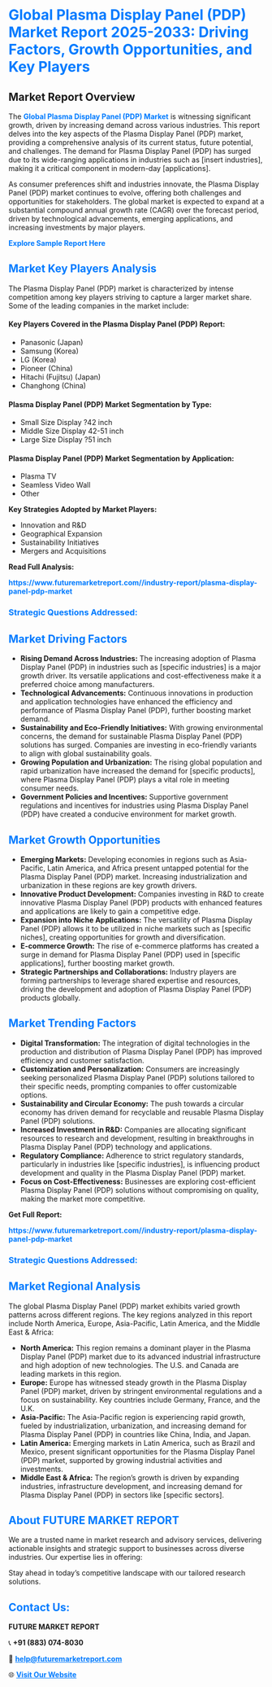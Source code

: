 <h1 style="color: #007BFF;">Global Plasma Display Panel (PDP) Market Report 2025-2033: Driving Factors, Growth Opportunities, and Key Players</h1>

<section id="overview">
<h2>Market Report Overview</h2>
<p>The <a href="https://www.futuremarketreport.com//industry-report/plasma-display-panel-pdp-market" style="color: #007BFF; text-decoration: none;"><strong>Global Plasma Display Panel (PDP) Market</strong></a> is witnessing significant growth, driven by increasing demand across various industries. This report delves into the key aspects of the Plasma Display Panel (PDP) market, providing a comprehensive analysis of its current status, future potential, and challenges. The demand for Plasma Display Panel (PDP) has surged due to its wide-ranging applications in industries such as [insert industries], making it a critical component in modern-day [applications].</p>
<p>As consumer preferences shift and industries innovate, the Plasma Display Panel (PDP) market continues to evolve, offering both challenges and opportunities for stakeholders. The global market is expected to expand at a substantial compound annual growth rate (CAGR) over the forecast period, driven by technological advancements, emerging applications, and increasing investments by major players.</p>
</section>

<section id="overview">
<p><a href="https://www.futuremarketreport.com//request-sample/reportId=90376" style="color: #007BFF; text-decoration: none;"><strong>Explore Sample Report Here</strong></a></p>
</section>

<section id="key-players">
<h2 style="color: #007BFF;">Market Key Players Analysis</h2>
<p>The Plasma Display Panel (PDP) market is characterized by intense competition among key players striving to capture a larger market share. Some of the leading companies in the market include:</p>
<h4>Key Players Covered in the Plasma Display Panel (PDP) Report:</h4>
<ul><li>Panasonic (Japan)</li><li>Samsung (Korea)</li><li>LG (Korea)</li><li>Pioneer (China)</li><li>Hitachi (Fujitsu) (Japan)</li><li>Changhong (China)</li></ul>
<h4>Plasma Display Panel (PDP) Market Segmentation by Type:</h4>
<ul><li>Small Size Display ?42 inch</li><li>Middle Size Display 42-51 inch</li><li>Large Size Display ?51 inch</li></ul>

<h4>Plasma Display Panel (PDP) Market Segmentation by Application:</h4>
<ul><li>Plasma TV</li><li>Seamless Video Wall</li><li>Other</li></ul>
<p><strong>Key Strategies Adopted by Market Players:</strong></p>
<ul>
<li>Innovation and R&D</li>
<li>Geographical Expansion</li>
<li>Sustainability Initiatives</li>
<li>Mergers and Acquisitions</li>
</ul>
</section>

<section>
<p><strong>Read Full Analysis: </strong></p><a href="https://www.futuremarketreport.com//industry-report/plasma-display-panel-pdp-market" style="color: #007BFF; text-decoration: none;"><strong>https://www.futuremarketreport.com//industry-report/plasma-display-panel-pdp-market</strong></a>
<h3 style="color: #007BFF;">Strategic Questions Addressed:</h3>
</section>

<section id="driving-factors">
<h2 style="color: #007BFF;">Market Driving Factors</h2>
<ul>
<li><strong>Rising Demand Across Industries:</strong> The increasing adoption of Plasma Display Panel (PDP) in industries such as [specific industries] is a major growth driver. Its versatile applications and cost-effectiveness make it a preferred choice among manufacturers.</li>
<li><strong>Technological Advancements:</strong> Continuous innovations in production and application technologies have enhanced the efficiency and performance of Plasma Display Panel (PDP), further boosting market demand.</li>
<li><strong>Sustainability and Eco-Friendly Initiatives:</strong> With growing environmental concerns, the demand for sustainable Plasma Display Panel (PDP) solutions has surged. Companies are investing in eco-friendly variants to align with global sustainability goals.</li>
<li><strong>Growing Population and Urbanization:</strong> The rising global population and rapid urbanization have increased the demand for [specific products], where Plasma Display Panel (PDP) plays a vital role in meeting consumer needs.</li>
<li><strong>Government Policies and Incentives:</strong> Supportive government regulations and incentives for industries using Plasma Display Panel (PDP) have created a conducive environment for market growth.</li>
</ul>
</section>

<section id="growth-opportunities">
<h2 style="color: #007BFF;">Market Growth Opportunities</h2>
<ul>
<li><strong>Emerging Markets:</strong> Developing economies in regions such as Asia-Pacific, Latin America, and Africa present untapped potential for the Plasma Display Panel (PDP) market. Increasing industrialization and urbanization in these regions are key growth drivers.</li>
<li><strong>Innovative Product Development:</strong> Companies investing in R&D to create innovative Plasma Display Panel (PDP) products with enhanced features and applications are likely to gain a competitive edge.</li>
<li><strong>Expansion into Niche Applications:</strong> The versatility of Plasma Display Panel (PDP) allows it to be utilized in niche markets such as [specific niches], creating opportunities for growth and diversification.</li>
<li><strong>E-commerce Growth:</strong> The rise of e-commerce platforms has created a surge in demand for Plasma Display Panel (PDP) used in [specific applications], further boosting market growth.</li>
<li><strong>Strategic Partnerships and Collaborations:</strong> Industry players are forming partnerships to leverage shared expertise and resources, driving the development and adoption of Plasma Display Panel (PDP) products globally.</li>
</ul>
</section>

<section id="trending-factors">
<h2 style="color: #007BFF;">Market Trending Factors</h2>
<ul>
<li><strong>Digital Transformation:</strong> The integration of digital technologies in the production and distribution of Plasma Display Panel (PDP) has improved efficiency and customer satisfaction.</li>
<li><strong>Customization and Personalization:</strong> Consumers are increasingly seeking personalized Plasma Display Panel (PDP) solutions tailored to their specific needs, prompting companies to offer customizable options.</li>
<li><strong>Sustainability and Circular Economy:</strong> The push towards a circular economy has driven demand for recyclable and reusable Plasma Display Panel (PDP) solutions.</li>
<li><strong>Increased Investment in R&D:</strong> Companies are allocating significant resources to research and development, resulting in breakthroughs in Plasma Display Panel (PDP) technology and applications.</li>
<li><strong>Regulatory Compliance:</strong> Adherence to strict regulatory standards, particularly in industries like [specific industries], is influencing product development and quality in the Plasma Display Panel (PDP) market.</li>
<li><strong>Focus on Cost-Effectiveness:</strong> Businesses are exploring cost-efficient Plasma Display Panel (PDP) solutions without compromising on quality, making the market more competitive.</li>
</ul>
</section>

<section>
<p><strong>Get Full Report: </strong></p><a href="https://www.futuremarketreport.com//industry-report/plasma-display-panel-pdp-market" style="color: #007BFF; text-decoration: none;"><strong>https://www.futuremarketreport.com//industry-report/plasma-display-panel-pdp-market</strong></a>
<h3 style="color: #007BFF;">Strategic Questions Addressed:</h3>
</section>


<section id="regional-analysis">
<h2 style="color: #007BFF;">Market Regional Analysis</h2>
<p>The global Plasma Display Panel (PDP) market exhibits varied growth patterns across different regions. The key regions analyzed in this report include North America, Europe, Asia-Pacific, Latin America, and the Middle East & Africa:</p>
<ul>
<li><strong>North America:</strong> This region remains a dominant player in the Plasma Display Panel (PDP) market due to its advanced industrial infrastructure and high adoption of new technologies. The U.S. and Canada are leading markets in this region.</li>
<li><strong>Europe:</strong> Europe has witnessed steady growth in the Plasma Display Panel (PDP) market, driven by stringent environmental regulations and a focus on sustainability. Key countries include Germany, France, and the U.K.</li>
<li><strong>Asia-Pacific:</strong> The Asia-Pacific region is experiencing rapid growth, fueled by industrialization, urbanization, and increasing demand for Plasma Display Panel (PDP) in countries like China, India, and Japan.</li>
<li><strong>Latin America:</strong> Emerging markets in Latin America, such as Brazil and Mexico, present significant opportunities for the Plasma Display Panel (PDP) market, supported by growing industrial activities and investments.</li>
<li><strong>Middle East & Africa:</strong> The region’s growth is driven by expanding industries, infrastructure development, and increasing demand for Plasma Display Panel (PDP) in sectors like [specific sectors].</li>
</ul>
</section>

<footer>
<h2 style="color: #007BFF;">About FUTURE MARKET REPORT</h2>
<p>We are a trusted name in market research and advisory services, delivering actionable insights and strategic support to businesses across diverse industries. Our expertise lies in offering:</p>

<p>Stay ahead in today’s competitive landscape with our tailored research solutions.</p>

<h2 style="color: #007BFF;">Contact Us:</h2>
<p><strong>FUTURE MARKET REPORT</strong></p>
<p>📞 <strong>+91 (883) 074-8030</strong></p>
<p>📧 <strong><a href="mailto:help@futuremarketreport.com" style="color: #007BFF;">help@futuremarketreport.com</a></strong></p>
<p>🌐 <strong><a href="https://www.futuremarketreport.com/" style="color: #007BFF;">Visit Our Website</a></strong></p>
</footer>
